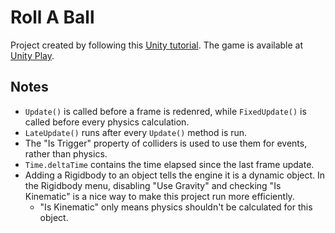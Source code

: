 # Roll A Ball

Project created by following this [Unity tutorial](https://learn.unity.com/project/roll-a-ball). The game is available at [Unity Play](https://play.unity.com/mg/other/roll-a-ball-151).


## Notes

* `Update()` is called before a frame is redenred, while `FixedUpdate()` is called before every physics calculation.
* `LateUpdate()` runs after every `Update()` method is run.
* The "Is Trigger" property of colliders is used to use them for events, rather than physics.
* `Time.deltaTime` contains the time elapsed since the last frame update.
* Adding a Rigidbody to an object tells the engine it is a dynamic object. In the Rigidbody menu, disabling "Use Gravity" and checking "Is Kinematic" is a nice way to make this project run more efficiently.
  * "Is Kinematic" only means physics shouldn't be calculated for this object.